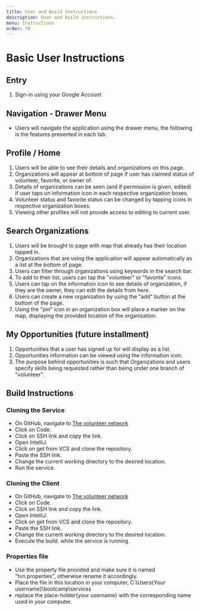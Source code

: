 ```yaml
---
title: User and Build Instructions 
description: User and build instructions.
menu: Instructions
order: 70
---
```


# Basic User Instructions

## Entry

1. Sign-in using your Google Account

## Navigation - Drawer Menu

* Users will navigate the application using the drawer menu, the following is the features presented in each tab.

## Profile / Home


1. Users will be able to see their details and organizations on this page.
2. Organizations will appear at bottom of page if user has claimed status of volunteer, favorite, or owner of.
3. Details of organizations can be seen (and if permission is given, edited) if user taps on information icon in each respective organization boxes.
4. Volunteer status and favorite status can be changed by tapping icons in respective organization boxes.
5. Viewing other profiles will not provide access to editing to current user.

## Search Organizations

1. Users will be brought to page with map that already has their location tapped in.
2. Organizations that are using the application will appear automatically as a list at the bottom of page.
3. Users can filter through organizations using keywords in the search bar.
4. To add to their list, users can tap the "volunteer" or "favorite" icons.
5. Users can tap on the information icon to see details of organization, if they are the owner, they can edit the details from here.
6. Users can create a new organization by using the "add" button at the bottom of the page.
7. Using the "pin" icon in an organization box will place a marker on the map, displaying the provided location of the organization.

## My Opportunities (future installment)

1. Opportunities that a user has signed up for will display as a list.
2. Opportunities information can be viewed using the information icon.
3. The purpose behind opportunities is such that Organizations and users specify skills being requested rather than being under one branch of "volunteer".

## Build Instructions

### Cloning the Service

- On GitHub, navigate to [The volunteer network](https://github.com/the-volunteer-network/tvn-service)
- Click on Code.
- Click on SSH link and copy the link.
- Open IntelliJ.
- Click on get from VCS and clone the repository.
- Paste the SSH link.
- Change the current working directory to the desired location.
- Run the service.

### Cloning the Client
- On GitHub, navigate to [The volunteer network](https://github.com/the-volunteer-network/tvn-client)
- Click on Code.
- Click on SSH link and copy the link.
- Open IntelliJ.
- Click on get from VCS and clone the repository.
- Paste the SSH link.
- Change the current working directory to the desired location.
- Execute the build. while the service is running.

### Properties file
- Use the property file provided and make sure it is named "tvn.properties", otherwise rename it accordingly.
- Place the file in this location in your computer, C:\Users\{Your username}\bootcamp\services
- replace the place-holder{your username} with the corresponding name used in your computer.



        
    